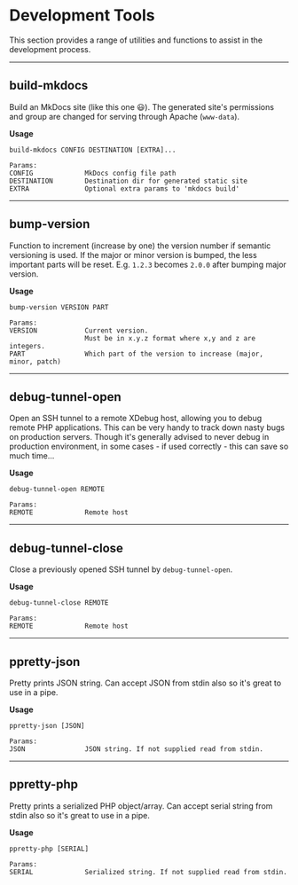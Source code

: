# Development Tools

This section provides a range of utilities and functions to assist in the development process.

---

## build-mkdocs

Build an MkDocs site (like this one :smiley:).
The generated site's permissions and group are changed for serving through Apache (`www-data`).

**Usage**

```
build-mkdocs CONFIG DESTINATION [EXTRA]...

Params:
CONFIG             MkDocs config file path
DESTINATION        Destination dir for generated static site
EXTRA              Optional extra params to 'mkdocs build'
```

---

## bump-version

Function to increment (increase by one) the version number if semantic versioning is used.
If the major or minor version is bumped, the less important parts will be reset.
E.g. `1.2.3` becomes `2.0.0` after bumping major version.

**Usage**

```
bump-version VERSION PART

Params:
VERSION            Current version.
                   Must be in x.y.z format where x,y and z are integers.
PART               Which part of the version to increase (major, minor, patch)
```

---

## debug-tunnel-open

Open an SSH tunnel to a remote XDebug host, allowing you to debug remote PHP applications.
This can be very handy to track down nasty bugs on production servers.
Though it's generally advised to never debug in production environment, in some cases - if used correctly - this can save so much time...

**Usage**

```
debug-tunnel-open REMOTE

Params:
REMOTE             Remote host
```

---

## debug-tunnel-close

Close a previously opened SSH tunnel by `debug-tunnel-open`.

**Usage**

```
debug-tunnel-close REMOTE

Params:
REMOTE             Remote host
```

---

## ppretty-json

Pretty prints JSON string. Can accept JSON from stdin also so it's great to use in a pipe.

**Usage**

```
ppretty-json [JSON]

Params:
JSON               JSON string. If not supplied read from stdin.
```

---

## ppretty-php

Pretty prints a serialized PHP object/array. Can accept serial string from stdin also so it's great to use in a pipe.

**Usage**

```
ppretty-php [SERIAL]

Params:
SERIAL             Serialized string. If not supplied read from stdin.
```
